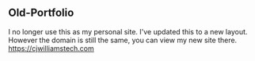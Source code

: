 ## Old-Portfolio
I no longer use this as my personal site. I've updated this to a new layout. 
However the domain is still the same, you can view my new site there.
https://cjwilliamstech.com
